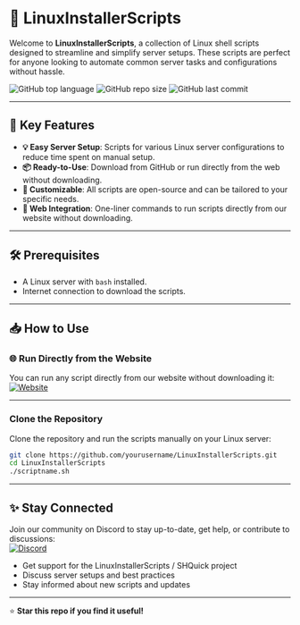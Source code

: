 # 🚀 LinuxInstallerScripts

Welcome to **LinuxInstallerScripts**, a collection of Linux shell scripts designed to streamline and simplify server setups. These scripts are perfect for anyone looking to automate common server tasks and configurations without hassle.

![GitHub top language](https://img.shields.io/github/languages/top/easyart/LinuxInstallerScripts)
![GitHub repo size](https://img.shields.io/github/repo-size/easyart/LinuxInstallerScripts)
![GitHub last commit](https://img.shields.io/github/last-commit/easyart/LinuxInstallerScripts)

---

## 🌟 Key Features

- **💡 Easy Server Setup**: Scripts for various Linux server configurations to reduce time spent on manual setup.
- **📦 Ready-to-Use**: Download from GitHub or run directly from the web without downloading.
- **🔧 Customizable**: All scripts are open-source and can be tailored to your specific needs.
- **🔗 Web Integration**: One-liner commands to run scripts directly from our website without downloading.

---

## 🛠️ Prerequisites

- A Linux server with `bash` installed.
- Internet connection to download the scripts.

--- 

## 📥 How to Use

### 🌐 Run Directly from the Website

You can run any script directly from our website without downloading it:
[![Website](https://img.shields.io/badge/Website-Visit-blue)](https://shquick.rj-sig.de)

---

### Clone the Repository
Clone the repository and run the scripts manually on your Linux server:

```bash
git clone https://github.com/yourusername/LinuxInstallerScripts.git
cd LinuxInstallerScripts
./scriptname.sh
```

---

## ✨ Stay Connected

Join our community on Discord to stay up-to-date, get help, or contribute to discussions:  
[![Discord](https://img.shields.io/badge/Discord-Join-blue)](https://discord.gg/bsTUvSSbyQ)

- Get support for the LinuxInstallerScripts / SHQuick project
- Discuss server setups and best practices
- Stay informed about new scripts and updates

---

⭐ **Star this repo if you find it useful!**
